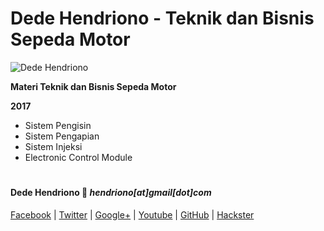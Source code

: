 # Dede Hendriono - Teknik dan Bisnis Sepeda Motor

![Dede Hendriono](https://avatars2.githubusercontent.com/u/248038?s=460&v=4)

**Materi Teknik dan Bisnis Sepeda Motor**

**2017**

- Sistem Pengisin
- Sistem Pengapian
- Sistem Injeksi
- Electronic Control Module

#

#### Dede Hendriono :love_letter: _hendriono[at]gmail[dot]com_

[Facebook](https://www.facebook.com/dede.hendriono) | 
[Twitter](https://twitter.com/hendriono) |
[Google+](https://plus.google.com/+DedeHendriono) |
[Youtube](https://www.youtube.com/user/Hendrionos) | 
[GitHub](https://github.com/hendriono) |
[Hackster](https://www.hackster.io/)
